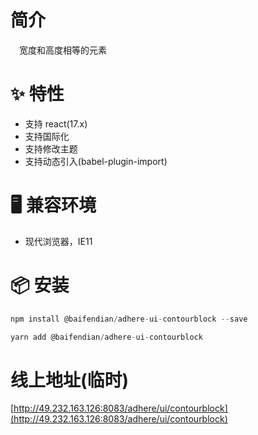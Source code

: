# 简介
&ensp;&ensp;宽度和高度相等的元素

# ✨ 特性
- 支持 react(17.x)
- 支持国际化
- 支持修改主题
- 支持动态引入(babel-plugin-import)

# 🖥 兼容环境
- 现代浏览器，IE11

# 📦 安装
```javascript
npm install @baifendian/adhere-ui-contourblock --save
``` 

```javascript
yarn add @baifendian/adhere-ui-contourblock
```

# 线上地址(临时)
[http://49.232.163.126:8083/adhere/ui/contourblock](http://49.232.163.126:8083/adhere/ui/contourblock)

